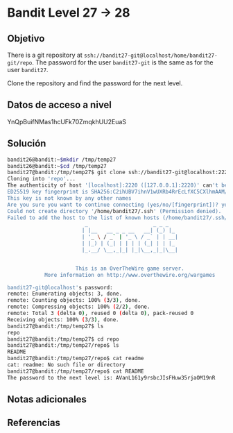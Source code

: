 # Bandit Level 27 → 28

## Objetivo
There is a git repository at `ssh://bandit27-git@localhost/home/bandit27-git/repo`. The password for the user `bandit27-git` is the same as for the user `bandit27`.

Clone the repository and find the password for the next level.

## Datos de acceso a nivel
YnQpBuifNMas1hcUFk70ZmqkhUU2EuaS

## Solución
````bash
bandit26@bandit:~$mkdir /tmp/temp27
bandit26@bandit:~$cd /tmp/temp27
bandit27@bandit:/tmp/temp27$ git clone ssh://bandit27-git@localhost:2220/home/bandit27-git/repo
Cloning into 'repo'...
The authenticity of host '[localhost]:2220 ([127.0.0.1]:2220)' can't be established.
ED25519 key fingerprint is SHA256:C2ihUBV7ihnV1wUXRb4RrEcLfXC5CXlhmAAM/urerLY.
This key is not known by any other names
Are you sure you want to continue connecting (yes/no/[fingerprint])? yes
Could not create directory '/home/bandit27/.ssh' (Permission denied).
Failed to add the host to the list of known hosts (/home/bandit27/.ssh/known_hosts).
                         _                     _ _ _
                        | |__   __ _ _ __   __| (_) |_
                        | '_ \ / _` | '_ \ / _` | | __|
                        | |_) | (_| | | | | (_| | | |_
                        |_.__/ \__,_|_| |_|\__,_|_|\__|


                      This is an OverTheWire game server.
            More information on http://www.overthewire.org/wargames

bandit27-git@localhost's password:
remote: Enumerating objects: 3, done.
remote: Counting objects: 100% (3/3), done.
remote: Compressing objects: 100% (2/2), done.
remote: Total 3 (delta 0), reused 0 (delta 0), pack-reused 0
Receiving objects: 100% (3/3), done.
bandit27@bandit:/tmp/temp27$ ls
repo
bandit27@bandit:/tmp/temp27$ cd repo
bandit27@bandit:/tmp/temp27/repo$ ls
README
bandit27@bandit:/tmp/temp27/repo$ cat readme
cat: readme: No such file or directory
bandit27@bandit:/tmp/temp27/repo$ cat README
The password to the next level is: AVanL161y9rsbcJIsFHuw35rjaOM19nR
````

## Notas adicionales

## Referencias
